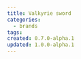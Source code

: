```yaml
---
title: Valkyrie sword
categories:
  - brands
tags:
created: 0.7.0-alpha.1
updated: 1.0.0-alpha.1
---
```

